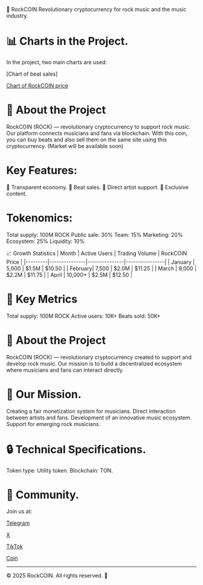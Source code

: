 🎸 RockCOIN
Revolutionary cryptocurrency for rock music and the music industry.
# 📊 Charts in the Project.
In the project, two main charts are used:

[Chart of beat sales]

[Chart of RockCOIN price](https://github.com/SHARP132/ROCK__COIN/blob/main/rockcoin-site.html)
# 🚀 About the Project
RockCOIN (ROCK) — revolutionary cryptocurrency to support rock music. Our platform connects musicians and fans via blockchain.
With this coin, you can buy beats and also sell them on the same site using this cryptocurrency.
(Market will be available soon)

# Key Features:
💎 Transparent economy.
🎵 Beat sales.
🤝 Direct artist support.
🌟 Exclusive content.
# Tokenomics:
Total supply: 100M ROCK
Public sale: 30%
Team: 15%
Marketing: 20%
Ecosystem: 25%
Liquidity: 10%

📈 Growth Statistics
| Month | Active Users | Trading Volume | RockCOIN Price |
|---------|---------------|---------------|----------------|
| January | 5,000 | $1.5M | $10.50 |
| February| 7,500 | $2.0M | $11.25 |
| March | 9,000 | $2.2M | $11.75 |
| April | 10,000+ | $2.5M | $12.50 |

# 💎 Key Metrics
Total supply: 100M ROCK
Active users: 10K+
Beats sold: 50K+

# 💫 About the Project
RockCOIN (ROCK) — revolutionary cryptocurrency created to support and develop rock music.
Our mission is to build a decentralized ecosystem where musicians and fans can interact directly.

# 🎯 Our Mission.
Creating a fair monetization system for musicians.
Direct interaction between artists and fans.
Development of an innovative music ecosystem.
Support for emerging rock musicians.

# 🔒 Technical Specifications.
Token type: Utility token.
Blockchain: TON.

# 🤝 Community.
Join us at:

[Telegram](https://t.me/rockcoin123)

[X](https://x.com/Rock__Coin)

[TikTok](https://www.tiktok.com/@rock_coin8?_t=ZM-8uNPKjcRZ9L&_r=1)

[Coin](https://t.me/blum/app?startapp=memepadjetton_ROCK_4gZbY-ref_EYl4MKmVi4)

---
© 2025 RockCOIN. All rights reserved. 🎸
